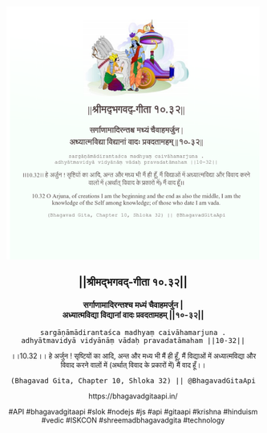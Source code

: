 <img src="../../asset/BG_10_32.png"/>
<center><h2>||श्रीमद्‍भगवद्‍-गीता १०.३२||</h2>
<h3>सर्गाणामादिरन्तश्च मध्यं चैवाहमर्जुन |<br/>अध्यात्मविद्या विद्यानां वादः प्रवदतामहम् ||१०-३२||</h3>
<pre>sargāṇāmādirantaśca madhyaṃ caivāhamarjuna .<br/>adhyātmavidyā vidyānāṃ vādaḥ pravadatāmaham ||10-32||</pre>
<p>।।10.32।। हे अर्जुन ! सृष्टियों का आदि, अन्त और मध्य भी मैं ही हूँ, मैं विद्याओं में अध्यात्मविद्या और विवाद करने वालों में (अर्थात् विवाद के प्रकारों में) मैं वाद हूँ।।</p>
<pre>(Bhagavad Gita, Chapter 10, Shloka 32) || @BhagavadGitaApi</pre><p>https://bhagavadgitaapi.in/</p><p>#API #bhagavadgitaapi #slok #nodejs #js #api #gitaapi #krishna #hinduism #vedic #ISKCON #shreemadbhagavadgita #technology</p></center>